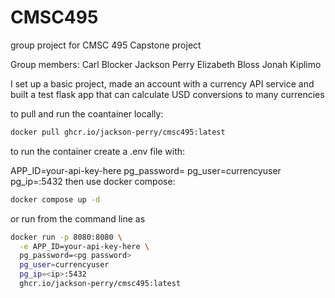 # CMSC495
group project for CMSC 495 Capstone project


Group members:
Carl Blocker
Jackson Perry
Elizabeth Bloss
Jonah Kiplimo


I set up a basic project, made an account with a currency API service and built a test flask app that can calculate USD conversions to many currencies

to pull and run the coantainer locally:
```bash 
docker pull ghcr.io/jackson-perry/cmsc495:latest
```


to run the container create a .env file with:

APP_ID=your-api-key-here
pg_password=<databasepassword>
pg_user=currencyuser
pg_ip=<ip address to loggin database>:5432
then use docker compose:

```bash
docker compose up -d
```
or run from the command line as

```bash
docker run -p 8080:8080 \
  -e APP_ID=your-api-key-here \
  pg_password=<pg password>
  pg_user=currencyuser
  pg_ip=<ip>:5432
  ghcr.io/jackson-perry/cmsc495:latest
```
